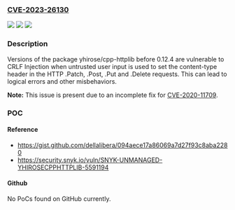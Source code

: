 ### [CVE-2023-26130](https://cve.mitre.org/cgi-bin/cvename.cgi?name=CVE-2023-26130)
![](https://img.shields.io/static/v1?label=Product&message=yhirose%2Fcpp-httplib&color=blue)
![](https://img.shields.io/static/v1?label=Version&message=0%3C%200.12.4%20&color=brighgreen)
![](https://img.shields.io/static/v1?label=Vulnerability&message=CRLF%20Injection&color=brighgreen)

### Description

Versions of the package yhirose/cpp-httplib before 0.12.4 are vulnerable to CRLF Injection when untrusted user input is used to set the content-type header in the HTTP .Patch, .Post, .Put and .Delete requests. This can lead to logical errors and other misbehaviors.**Note:** This issue is present due to an incomplete fix for [CVE-2020-11709](https://security.snyk.io/vuln/SNYK-UNMANAGED-YHIROSECPPHTTPLIB-2366507).

### POC

#### Reference
- https://gist.github.com/dellalibera/094aece17a86069a7d27f93c8aba2280
- https://security.snyk.io/vuln/SNYK-UNMANAGED-YHIROSECPPHTTPLIB-5591194

#### Github
No PoCs found on GitHub currently.

